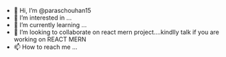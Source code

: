 - 👋 Hi, I’m @paraschouhan15
- 👀 I’m interested in ...
- 🌱 I’m currently learning ...
- 💞️ I’m looking to collaborate on react mern project....kindlly talk if you are working on REACT MERN
- 📫 How to reach me ...

<!---
paraschouhan15/paraschouhan15 is a ✨ special ✨ repository because its `README.md` (this file) appears on your GitHub profile.
You can click the Preview link to take a look at your changes.
--->

